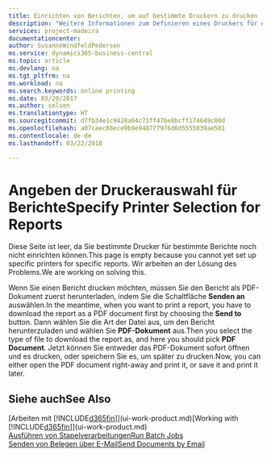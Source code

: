 ```yaml
---
title: Einrichten von Berichten, um auf bestimmte Druckern zu drucken | Microsoft Docs
description: "Weitere Informationen zum Definieren eines Druckers für eine Bericht und zur Nutzung des Druckerauswahlfensters."
services: project-madeira
documentationcenter: 
author: SusanneWindfeldPedersen
ms.service: dynamics365-business-central
ms.topic: article
ms.devlang: na
ms.tgt_pltfrm: na
ms.workload: na
ms.search.keywords: online printing
ms.date: 03/29/2017
ms.author: solsen
ms.translationtype: HT
ms.sourcegitcommit: d7fb34e1c9428a64c71ff47be8bcff174649c00d
ms.openlocfilehash: a07caec88ece9b9e940777976d6d5555839ae581
ms.contentlocale: de-de
ms.lasthandoff: 03/22/2018

---
```

# <a name="specify-printer-selection-for-reports"></a><span data-ttu-id="31848-103">Angeben der Druckerauswahl für Berichte</span><span class="sxs-lookup"><span data-stu-id="31848-103">Specify Printer Selection for Reports</span></span>
<span data-ttu-id="31848-104">Diese Seite ist leer, da Sie bestimmte Drucker für bestimmte Berichte noch nicht einrichten können.</span><span class="sxs-lookup"><span data-stu-id="31848-104">This page is empty because you cannot yet set up specific printers for specific reports.</span></span> <span data-ttu-id="31848-105">Wir arbeiten an der Lösung des Problems.</span><span class="sxs-lookup"><span data-stu-id="31848-105">We are working on solving this.</span></span>

<span data-ttu-id="31848-106">Wenn Sie einen Bericht drucken möchten, müssen Sie den Bericht als PDF-Dokument zuerst herunterladen, indem Sie die Schaltfläche **Senden an** auswählen.</span><span class="sxs-lookup"><span data-stu-id="31848-106">In the meantime, when you want to print a report, you have to download the report as a PDF document first by choosing the **Send to** button.</span></span> <span data-ttu-id="31848-107">Dann wählen Sie die Art der Datei aus, um den Bericht herunterzuladen und wählen Sie **PDF-Dokument** aus.</span><span class="sxs-lookup"><span data-stu-id="31848-107">Then you select the type of file to download the report as, and here you should pick **PDF Document**.</span></span> <span data-ttu-id="31848-108">Jetzt können Sie entweder das PDF-Dokument sofort öffnen und es drucken, oder speichern Sie es, um später zu drucken.</span><span class="sxs-lookup"><span data-stu-id="31848-108">Now, you can either open the PDF document right-away and print it, or save it and print it later.</span></span>

<!--

You can set up reports so that they must be printed on a specific printer. The following are some uses of printer selection:

- You can print reports on special company letterhead.
- You can print reports on different paper sizes.
- You can print reports on the default printer of a specified employee.

You use the **Printer Selections** window to set different values to obtain different output. If you set a specific printer selection, then it takes precedence over a more general printer selection. For example, you can set a printer selection that has values in the **User ID**, **Report ID**, and **Printer Name** fields. This printer selection takes precedence over a printer selection that has blank entries in the **User ID** or **Report ID** fields.

The following table describes the combination of values to specify when you set up printer selections for a report.

|To                                                 |Set the following values                                             |
|---------------------------------------------------|---------------------------------------------------------------------|
|Print a report to a specific printer for all users |Specify values in the **Report ID** and **Printer Name** fields and leave the **User ID** field blank.|
|Print all reports to a specific printer for a specific user|Specify values in the **User ID** and **Printer Name** fields and leave the **Report ID** field blank.|
|Set the default printer for all reports|Specify a value in the **Printer Name** field and leave the **User ID** and **Report ID** fields blank.|
|Print a specific report to the user’s default printer|Specify a value in the **Report ID** field and leave the **Printer Name** and **User ID** fields blank.|
|Print a specific report to a specific printer for a specific user|Specify values in all three fields.|
-->

## <a name="see-also"></a><span data-ttu-id="31848-109">Siehe auch</span><span class="sxs-lookup"><span data-stu-id="31848-109">See Also</span></span>
<span data-ttu-id="31848-110">[Arbeiten mit [!INCLUDE[d365fin](includes/d365fin_md.md)]](ui-work-product.md)</span><span class="sxs-lookup"><span data-stu-id="31848-110">[Working with [!INCLUDE[d365fin](includes/d365fin_md.md)]](ui-work-product.md)</span></span>  
[<span data-ttu-id="31848-111">Ausführen von Stapelverarbeitungen</span><span class="sxs-lookup"><span data-stu-id="31848-111">Run Batch Jobs</span></span>](ui-how-run-batch-jobs.md)  
[<span data-ttu-id="31848-112">Senden von Belegen über E-Mail</span><span class="sxs-lookup"><span data-stu-id="31848-112">Send Documents by Email</span></span>](ui-how-send-documents-email.md)  

